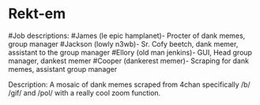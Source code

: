 # Rekt-em
#Job descriptions:
#James (le epic hamplanet)- Procter of dank memes, group manager
#Jackson (lowly n3wb)- Sr. Cofy beetch, dank memer, assistant to the group manager
#Ellory (old man jenkins)- GUI, Head group manager, dankest memer
#Cooper (dankerest memer)- Scraping for dank memes, assistant group manager

Description:
A mosaic of dank memes scraped from 4chan specifically /b/ /gif/ and /pol/ with a really cool zoom function.
